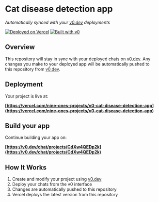 # Cat disease detection app

*Automatically synced with your [v0.dev](https://v0.dev) deployments*

[![Deployed on Vercel](https://img.shields.io/badge/Deployed%20on-Vercel-black?style=for-the-badge&logo=vercel)](https://vercel.com/nine-ones-projects/v0-cat-disease-detection-app)
[![Built with v0](https://img.shields.io/badge/Built%20with-v0.dev-black?style=for-the-badge)](https://v0.dev/chat/projects/CdXw4QEDp2k)

## Overview

This repository will stay in sync with your deployed chats on [v0.dev](https://v0.dev).
Any changes you make to your deployed app will be automatically pushed to this repository from [v0.dev](https://v0.dev).

## Deployment

Your project is live at:

**[https://vercel.com/nine-ones-projects/v0-cat-disease-detection-app](https://vercel.com/nine-ones-projects/v0-cat-disease-detection-app)**

## Build your app

Continue building your app on:

**[https://v0.dev/chat/projects/CdXw4QEDp2k](https://v0.dev/chat/projects/CdXw4QEDp2k)**

## How It Works

1. Create and modify your project using [v0.dev](https://v0.dev)
2. Deploy your chats from the v0 interface
3. Changes are automatically pushed to this repository
4. Vercel deploys the latest version from this repository